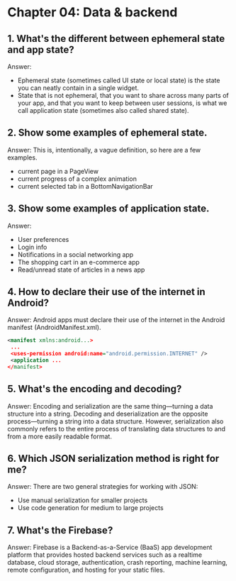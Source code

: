 
# Chapter 04: Data & backend 
## 1. What's the different between ephemeral state and app state?
Answer: 
- Ephemeral state (sometimes called UI state or local state) is the state you can neatly contain in a single widget.
- State that is not ephemeral, that you want to share across many parts of your app, and that you want to keep between user sessions, is what we call application state (sometimes also called shared state).

## 2. Show some examples of ephemeral state.
Answer: This is, intentionally, a vague definition, so here are a few examples.
- current page in a PageView
- current progress of a complex animation
- current selected tab in a BottomNavigationBar

## 3. Show some examples of application state.
Answer: 
- User preferences
- Login info
- Notifications in a social networking app
- The shopping cart in an e-commerce app
- Read/unread state of articles in a news app

## 4. How to declare their use of the internet in Android?
Answer: Android apps must declare their use of the internet in the Android manifest (AndroidManifest.xml).
```xml
<manifest xmlns:android...>
 ...
 <uses-permission android:name="android.permission.INTERNET" />
 <application ...
</manifest>
```
## 5. What's the encoding and decoding?
Answer: Encoding and serialization are the same thing—turning a data structure into a string. Decoding and deserialization are the opposite process—turning a string into a data structure. However, serialization also commonly refers to the entire process of translating data structures to and from a more easily readable format.

## 6. Which JSON serialization method is right for me?
Answer: There are two general strategies for working with JSON:
- Use manual serialization for smaller projects
- Use code generation for medium to large projects

## 7. What's the Firebase?
Answer: Firebase is a Backend-as-a-Service (BaaS) app development platform that provides hosted backend services such as a realtime database, cloud storage, authentication, crash reporting, machine learning, remote configuration, and hosting for your static files.
